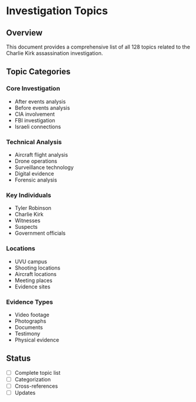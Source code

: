 # Investigation Topics

## Overview
This document provides a comprehensive list of all 128 topics related to the Charlie Kirk assassination investigation.

## Topic Categories

### Core Investigation
- After events analysis
- Before events analysis
- CIA involvement
- FBI investigation
- Israeli connections

### Technical Analysis
- Aircraft flight analysis
- Drone operations
- Surveillance technology
- Digital evidence
- Forensic analysis

### Key Individuals
- Tyler Robinson
- Charlie Kirk
- Witnesses
- Suspects
- Government officials

### Locations
- UVU campus
- Shooting locations
- Aircraft locations
- Meeting places
- Evidence sites

### Evidence Types
- Video footage
- Photographs
- Documents
- Testimony
- Physical evidence

## Status
- [ ] Complete topic list
- [ ] Categorization
- [ ] Cross-references
- [ ] Updates